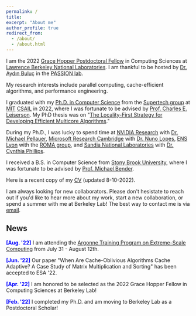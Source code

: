 ```yaml
---
permalink: /
title: 
excerpt: "About me"
author_profile: true
redirect_from: 
  - /about/
  - /about.html
---
```


I am the 2022 [Grace Hopper Postdoctoral Fellow](https://cs.lbl.gov/careers/computing-fellowships/hopper-fellowship/) in Computing Sciences at [Lawrence Berkeley National Laboratories](https://cs.lbl.gov/). I am thankful to be hosted by [Dr. Aydın Buluç](https://people.eecs.berkeley.edu/~aydin/) in the [PASSION lab](https://passion.lbl.gov/).

My research interests include parallel computing, cache-efficient algorithms, and performance engineering.

I graduated with my [Ph.D. in Computer Science](https://credentials.mit.edu/certificate/bce7086eacde5e259b95a31ef69cd6ad) from the [Supertech group](http://supertech.mit.edu/) at [MIT](http://web.mit.edu/) [CSAIL](https://www.csail.mit.edu/) in 2022, where I was fortunate to be advised by [Prof. Charles E. Leiserson](http://people.csail.mit.edu/cel/).
My PhD thesis was on "[The Locality-First Strategy for Developing Efficient Multicore Algorithms](https://hdl.handle.net/1721.1/143200)."

During my Ph.D., I was lucky to spend time at [NVIDIA Research](https://www.nvidia.com/en-us/research/) with [Dr. Michael Pellauer](https://research.nvidia.com/person/michael-pellauer), [Microsoft Research Cambridge](https://www.microsoft.com/en-us/research/lab/microsoft-research-cambridge/) with [Dr. Nuno Lopes](https://web.ist.utl.pt/nuno.lopes/), [ENS Lyon](http://www.ens-lyon.fr/) with the [ROMA group](http://www.ens-lyon.fr/LIP/ROMA/), and [Sandia National Laboratories](https://www.sandia.gov/) with [Dr. Cynthia Phillips](https://cfwebprod.sandia.gov/cfdocs/CompResearch/templates/insert/profile.cfm?caphill).

I received a B.S. in Computer Science from [Stony Brook University](https://www.cs.stonybrook.edu/), where I was fortunate to be advised by [Prof. Michael Bender](https://www3.cs.stonybrook.edu/~bender/).

Here is a recent copy of my [CV](https://itshelenxu.github.io/files/CV.pdf) (updated 8-10-2022).

I am always looking for new collaborators. Please don't hesistate to reach out if you'd like to hear more about my work, start a new collaboration, or spend a summer with me at Berkeley Lab! The best way to contact me is via <a href = "mailto: hjxu@lbl.gov">email</a>.

## News

<span style="color:blue">**[Aug. '22]**</span> I am attending the [Argonne Training Program on Extreme-Scale Computing](https://extremecomputingtraining.anl.gov/) from July 31 - August 12th.

<span style="color:blue">**[Jun. '22]**</span> Our paper "When Are Cache-Oblivious Algorithms Cache Adaptive? A Case Study of Matrix Multiplication and Sorting" has been accepted to ESA '22.

<span style="color:blue">**[Apr. '22]**</span> I am honored to be selected as the 2022 Grace Hopper Fellow in Computing Sciences at Berkeley Lab!

<span style="color:blue">**[Feb. '22]**</span> I completed my Ph.D. and am moving to Berkeley Lab as a Postdoctoral Scholar!
